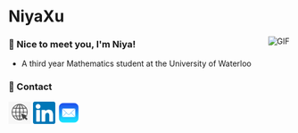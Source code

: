 # NiyaXu

<img alt="GIF" align="right" height="370px" src="assets/gifs/kittygif.gif"/>

### 🍄 Nice to meet you, I'm Niya!
- A third year Mathematics student at the University of Waterloo

### 💌 Contact
<a href="https://kneeya.github.io/" target="_blank"><img src="assets/images/websitelogo.png" height="40px"></a> 
<a href="https://www.linkedin.com/in/niya-xu/" target="_blank"><img src="assets/images/linkedin.png" height="40px"></a> 
<a href="mailto:nyxu@uwaterloo.ca" target="_blank"><img src="assets/images/maillogo.png" height="40px"></a> 